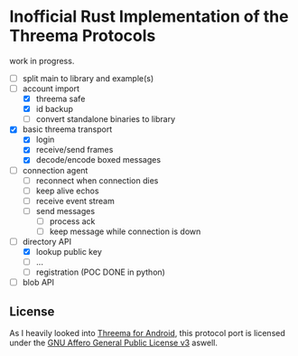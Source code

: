 # Inofficial Rust Implementation of the Threema Protocols

work in progress.
 - [ ] split main to library and example(s)
 - [ ] account import
   - [x] threema safe
   - [x] id backup
   - [ ] convert standalone binaries to library
 - [x] basic threema transport
   - [x] login
   - [x] receive/send frames
   - [x] decode/encode boxed messages
 - [ ] connection agent
   - [ ] reconnect when connection dies
   - [ ] keep alive echos
   - [ ] receive event stream
   - [ ] send messages
     - [ ] process ack
	 - [ ] keep message while connection is down
 - [ ] directory API
   - [x] lookup public key
   - [ ] ...
   - [ ] registration (POC DONE in python)
 - [ ] blob API

## License
As I heavily looked into [Threema for Android](https://github.com/threema-ch/threema-android/), this protocol port is licensed under the [GNU Affero General Public License v3](agpl-3.0.md) aswell.
